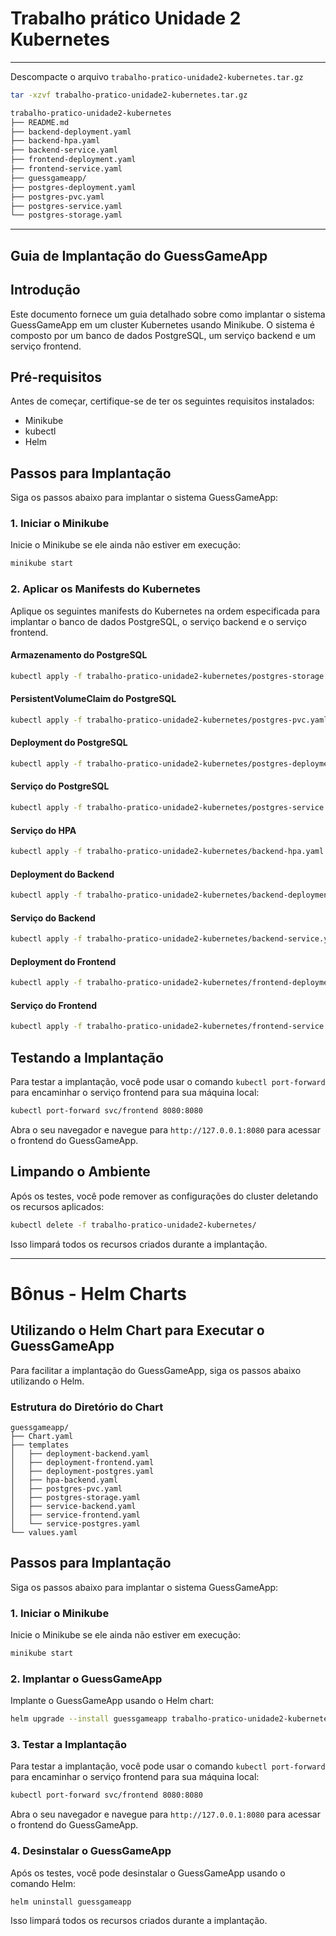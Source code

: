 # Trabalho prático Unidade 2 Kubernetes

---

Descompacte o arquivo `trabalho-pratico-unidade2-kubernetes.tar.gz`

```sh
tar -xzvf trabalho-pratico-unidade2-kubernetes.tar.gz
```

```sh
trabalho-pratico-unidade2-kubernetes
├── README.md
├── backend-deployment.yaml
├── backend-hpa.yaml
├── backend-service.yaml
├── frontend-deployment.yaml
├── frontend-service.yaml
├── guessgameapp/
├── postgres-deployment.yaml
├── postgres-pvc.yaml
├── postgres-service.yaml
└── postgres-storage.yaml
```

---

## Guia de Implantação do GuessGameApp

## Introdução

Este documento fornece um guia detalhado sobre como implantar o sistema GuessGameApp em um cluster Kubernetes usando Minikube. O sistema é composto por um banco de dados PostgreSQL, um serviço backend e um serviço frontend.

## Pré-requisitos

Antes de começar, certifique-se de ter os seguintes requisitos instalados:

- Minikube
- kubectl
- Helm

## Passos para Implantação

Siga os passos abaixo para implantar o sistema GuessGameApp:

### 1. Iniciar o Minikube

Inicie o Minikube se ele ainda não estiver em execução:

```sh
minikube start
```

### 2. Aplicar os Manifests do Kubernetes

Aplique os seguintes manifests do Kubernetes na ordem especificada para implantar o banco de dados PostgreSQL, o serviço backend e o serviço frontend.

#### Armazenamento do PostgreSQL

```sh
kubectl apply -f trabalho-pratico-unidade2-kubernetes/postgres-storage.yaml
```

#### PersistentVolumeClaim do PostgreSQL

```sh
kubectl apply -f trabalho-pratico-unidade2-kubernetes/postgres-pvc.yaml
```

#### Deployment do PostgreSQL

```sh
kubectl apply -f trabalho-pratico-unidade2-kubernetes/postgres-deployment.yaml
```

#### Serviço do PostgreSQL

```sh
kubectl apply -f trabalho-pratico-unidade2-kubernetes/postgres-service.yaml
```

#### Serviço do HPA

```sh
kubectl apply -f trabalho-pratico-unidade2-kubernetes/backend-hpa.yaml
```

#### Deployment do Backend

```sh
kubectl apply -f trabalho-pratico-unidade2-kubernetes/backend-deployment.yaml
```

#### Serviço do Backend

```sh
kubectl apply -f trabalho-pratico-unidade2-kubernetes/backend-service.yaml
```

#### Deployment do Frontend

```sh
kubectl apply -f trabalho-pratico-unidade2-kubernetes/frontend-deployment.yaml
```

#### Serviço do Frontend

```sh
kubectl apply -f trabalho-pratico-unidade2-kubernetes/frontend-service.yaml
```

## Testando a Implantação

Para testar a implantação, você pode usar o comando `kubectl port-forward` para encaminhar o serviço frontend para sua máquina local:

```sh
kubectl port-forward svc/frontend 8080:8080
```

Abra o seu navegador e navegue para `http://127.0.0.1:8080` para acessar o frontend do GuessGameApp.

## Limpando o Ambiente

Após os testes, você pode remover as configurações do cluster deletando os recursos aplicados:

```sh
kubectl delete -f trabalho-pratico-unidade2-kubernetes/
```

Isso limpará todos os recursos criados durante a implantação.

---

# Bônus - Helm Charts

## Utilizando o Helm Chart para Executar o GuessGameApp

Para facilitar a implantação do GuessGameApp, siga os passos abaixo utilizando o Helm.

### Estrutura do Diretório do Chart

```text
guessgameapp/
├── Chart.yaml
├── templates
│   ├── deployment-backend.yaml
│   ├── deployment-frontend.yaml
│   ├── deployment-postgres.yaml
│   ├── hpa-backend.yaml
│   ├── postgres-pvc.yaml
│   ├── postgres-storage.yaml
│   ├── service-backend.yaml
│   ├── service-frontend.yaml
│   └── service-postgres.yaml
└── values.yaml
```

## Passos para Implantação

Siga os passos abaixo para implantar o sistema GuessGameApp:

### 1. Iniciar o Minikube

Inicie o Minikube se ele ainda não estiver em execução:

```sh
minikube start
```

### 2. Implantar o GuessGameApp

Implante o GuessGameApp usando o Helm chart:

```sh
helm upgrade --install guessgameapp trabalho-pratico-unidade2-kubernetes/guessgameapp/
```

### 3. Testar a Implantação

Para testar a implantação, você pode usar o comando `kubectl port-forward` para encaminhar o serviço frontend para sua máquina local:

```sh
kubectl port-forward svc/frontend 8080:8080
```

Abra o seu navegador e navegue para `http://127.0.0.1:8080` para acessar o frontend do GuessGameApp.

### 4. Desinstalar o GuessGameApp

Após os testes, você pode desinstalar o GuessGameApp usando o comando Helm:

```sh
helm uninstall guessgameapp
```

Isso limpará todos os recursos criados durante a implantação.
